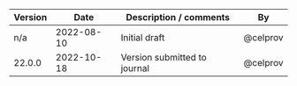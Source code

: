 | Version   | Date       | Description / comments                | By        |
|-----------|------------|---------------------------------------|-----------|
| n/a       | 2022-08-10 | Initial draft                         | @celprov  |
| 22.0.0    | 2022-10-18 | Version submitted to journal          | @celprov  |
